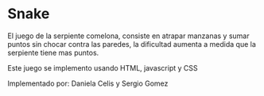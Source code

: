 # Snake

El juego de la serpiente comelona, consiste en atrapar manzanas y sumar puntos sin chocar contra las paredes, la dificultad aumenta a medida que la serpiente tiene mas puntos.

Este juego se implemento usando HTML, javascript y CSS

Implementado por: Daniela Celis y Sergio Gomez

